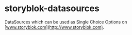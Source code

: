 # storyblok-datasources
DataSources which can be used as Single Choice Options on [www.storyblok.com](http://www.storyblok.com).
